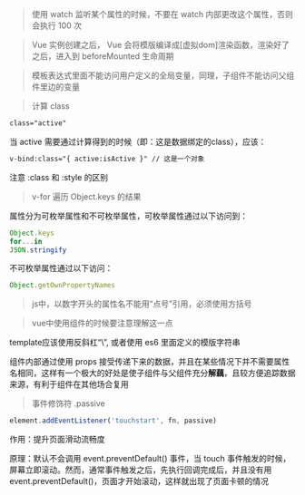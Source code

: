 > 使用 watch 监听某个属性的时候，不要在 watch 内部更改这个属性，否则会执行 100 次

> Vue 实例创建之后， Vue 会将模版编译成[虚拟dom]渲染函数，渲染好了之后，进入到 beforeMounted 生命周期

> 模板表达式里面不能访问用户定义的全局变量，同理，子组件不能访问父组件里边的变量

> 计算 class

```html
class="active"
```
当 active 需要通过计算得到的时候（即：这是数据绑定的class），应该：
```html
v-bind:class="{ active:isActive }" // 这是一个对象
```

注意 :class 和 :style 的区别

> v-for 遍历 Object.keys 的结果

属性分为可枚举属性和不可枚举属性，可枚举属性通过以下访问到：
```js
Object.keys
for...in
JSON.stringify
```
不可枚举属性通过以下访问：
```js
Object.getOwnPropertyNames
```
> js中，以数字开头的属性名不能用“点号”引用，必须使用方括号

> vue中使用组件的时候要注意理解这一点

template应该使用反斜杠“\”, 或者使用 es6 里面定义的模版字符串

组件内部通过使用 props 接受传递下来的数据，并且在某些情况下并不需要属性名相同，这样有一个极大的好处是使子组件与父组件充分<b>解藕</b>，且较方便追踪数据来源，有利于组件在其他场合复用

> 事件修饰符 .passive

```js
element.addEventListener('touchstart', fn, passive)
```
作用：提升页面滑动流畅度

原理：默认不会调用 event.preventDefault() 事件，当 touch 事件触发的时候，屏幕立即滚动。然而，通常事件触发之后，先执行回调完成后，并且没有用 event.preventDefault()，页面才开始滚动，这样就出现了页面卡顿的情况
